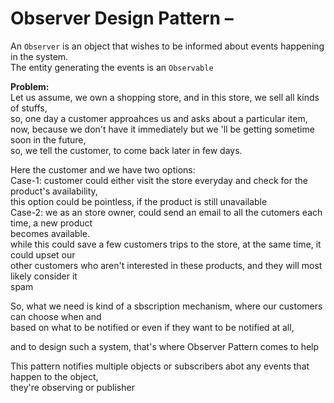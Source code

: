 # Observer Design Pattern – 

An `Observer` is an object that wishes to be informed about events happening in the system.  
The entity generating the events is an `Observable`  

**Problem:**  
Let us assume, we own a shopping store, and in this store, we sell all kinds of stuffs,  
so, one day a customer approahces us and asks about a particular item,  
now, because we don't have it immediately but we 'll be getting sometime soon in the future,  
so, we tell the customer, to come back later in few days.  

Here the customer and we have two options:  
Case-1: customer could either visit the store everyday and check for the product's availability,  
this option could be pointless, if the product is still unavailable  
Case-2: we as an store owner, could send an email to all the cutomers each time, a new product  
becomes available.  
while this could save a few customers trips to the store, at the same time, it could upset our  
other customers who aren't interested in these products, and they will most likely consider it  
spam  

So, what we need is kind of a sbscription mechanism, where our customers can choose when and  
based on what to be notified or even if they want to be notified at all,  

and to design such a system, that's where Observer Pattern comes to help  

This pattern notifies multiple objects or subscribers abot any events that happen to the object,  
they're observing or publisher  


